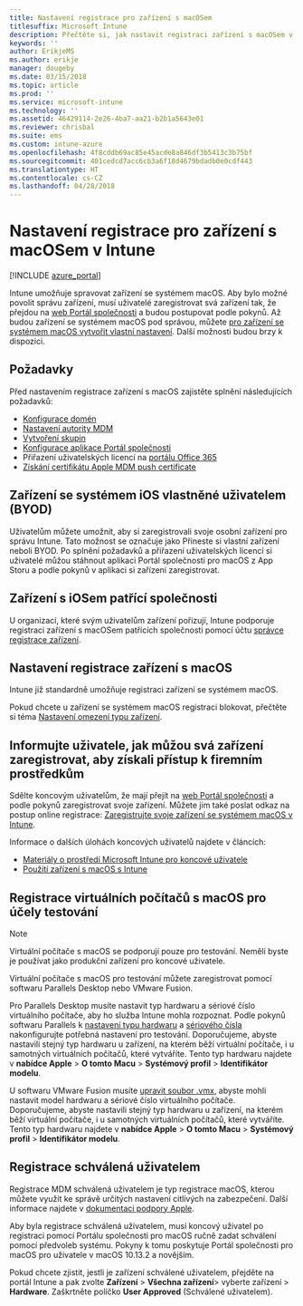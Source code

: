 ```yaml
---
title: Nastavení registrace pro zařízení s macOSem
titlesuffix: Microsoft Intune
description: Přečtěte si, jak nastavit registraci zařízení s macOSem v Intune.
keywords: ''
author: ErikjeMS
ms.author: erikje
manager: dougeby
ms.date: 03/15/2018
ms.topic: article
ms.prod: ''
ms.service: microsoft-intune
ms.technology: ''
ms.assetid: 46429114-2e26-4ba7-aa21-b2b1a5643e01
ms.reviewer: chrisbal
ms.suite: ems
ms.custom: intune-azure
ms.openlocfilehash: 4f8cddb69ac85e45acde8a846df3b5413c3b75bf
ms.sourcegitcommit: 401cedcd7acc6cb3a6f18d4679bdadb0e0cdf443
ms.translationtype: HT
ms.contentlocale: cs-CZ
ms.lasthandoff: 04/28/2018
---
```

# <a name="set-up-enrollment-for-macos-devices-in-intune"></a>Nastavení registrace pro zařízení s macOSem v Intune

[!INCLUDE [azure_portal](./includes/azure_portal.md)]

Intune umožňuje spravovat zařízení se systémem macOS. Aby bylo možné povolit správu zařízení, musí uživatelé zaregistrovat svá zařízení tak, že přejdou na [web Portál společnosti](http://portal.manage.microsoft.com) a budou postupovat podle pokynů. Až budou zařízení se systémem macOS pod správou, můžete [pro zařízení se systémem macOS vytvořit vlastní nastavení](custom-settings-macos.md). Další možnosti budou brzy k dispozici.

## <a name="prerequisites"></a>Požadavky

Před nastavením registrace zařízení s macOS zajistěte splnění následujících požadavků:

- [Konfigurace domén](custom-domain-name-configure.md)
- [Nastavení autority MDM](mdm-authority-set.md)
- [Vytvoření skupin](https://docs.microsoft.com/intune-classic/get-started/start-with-a-paid-subscription-to-microsoft-intune-step-5)
- [Konfigurace aplikace Portál společnosti](company-portal-app.md)
- Přiřazení uživatelských licencí na [portálu Office 365](http://go.microsoft.com/fwlink/p/?LinkId=698854)
- [Získání certifikátu Apple MDM push certificate](apple-mdm-push-certificate-get.md)

## <a name="user-owned-ios-devices-byod"></a>Zařízení se systémem iOS vlastněné uživatelem (BYOD)

Uživatelům můžete umožnit, aby si zaregistrovali svoje osobní zařízení pro správu Intune. Tato možnost se označuje jako Přineste si vlastní zařízení neboli BYOD. Po splnění požadavků a přiřazení uživatelských licencí si uživatelé můžou stáhnout aplikaci Portál společnosti pro macOS z App Storu a podle pokynů v aplikaci si zařízení zaregistrovat.

## <a name="company-owned-ios-devices"></a>Zařízení s iOSem patřící společnosti
U organizací, které svým uživatelům zařízení pořizují, Intune podporuje registraci zařízení s macOSem patřících společnosti pomocí účtu [správce registrace zařízení](device-enrollment-manager-enroll.md).

## <a name="set-up-macos-enrollment"></a>Nastavení registrace zařízení s macOS

Intune již standardně umožňuje registraci zařízení se systémem macOS.

Pokud chcete u zařízení se systémem macOS registraci blokovat, přečtěte si téma [Nastavení omezení typu zařízení](enrollment-restrictions-set.md).

## <a name="tell-your-users-how-to-enroll-their-devices-to-access-company-resources"></a>Informujte uživatele, jak můžou svá zařízení zaregistrovat, aby získali přístup k firemním prostředkům

Sdělte koncovým uživatelům, že mají přejít na [web Portál společnosti](https://portal.manage.microsoft.com) a podle pokynů zaregistrovat svoje zařízení. Můžete jim také poslat odkaz na postup online registrace: [Zaregistrujte svoje zařízení se systémem macOS v Intune](https://docs.microsoft.com/intune-user-help/enroll-your-device-in-intune-macos).

Informace o dalších úlohách koncových uživatelů najdete v článcích:

- [Materiály o prostředí Microsoft Intune pro koncové uživatele](end-user-educate.md)
- [Použití zařízení s macOS s Intune](/intune-user-help/using-your-macos-device-with-intune)

## <a name="enroll-virtual-macos-machines-for-testing"></a>Registrace virtuálních počítačů s macOS pro účely testování

> [!NOTE]
> Virtuální počítače s macOS se podporují pouze pro testování. Neměli byste je používat jako produkční zařízení pro koncové uživatele. 

Virtuální počítače s macOS pro testování můžete zaregistrovat pomocí softwaru Parallels Desktop nebo VMware Fusion. 

Pro Parallels Desktop musíte nastavit typ hardwaru a sériové číslo virtuálního počítače, aby ho služba Intune mohla rozpoznat. Podle pokynů softwaru Parallels k [nastavení typu hardwaru](http://kb.parallels.com/123594) a [sériového čísla](http://kb.parallels.com/123455) nakonfigurujte potřebná nastavení pro testování. Doporučujeme, abyste nastavili stejný typ hardwaru u zařízení, na kterém běží virtuální počítače, i u samotných virtuálních počítačů, které vytváříte. Tento typ hardwaru najdete v **nabídce Apple** > **O tomto Macu** > **Systémový profil** > **Identifikátor modelu**. 

U softwaru VMware Fusion musíte [upravit soubor .vmx](https://kb.vmware.com/s/article/1014782), abyste mohli nastavit model hardwaru a sériové číslo virtuálního počítače. Doporučujeme, abyste nastavili stejný typ hardwaru u zařízení, na kterém běží virtuální počítače, i u samotných virtuálních počítačů, které vytváříte. Tento typ hardwaru najdete v **nabídce Apple** > **O tomto Macu** > **Systémový profil** > **Identifikátor modelu**. 

## <a name="user-approved-enrollment"></a>Registrace schválená uživatelem

Registrace MDM schválená uživatelem je typ registrace macOS, kterou můžete využít ke správě určitých nastavení citlivých na zabezpečení. Další informace najdete v [dokumentaci podpory Apple](https://support.apple.com/HT208019).

Aby byla registrace schválená uživatelem, musí koncový uživatel po registraci pomocí Portálu společnosti pro macOS ručně zadat schválení pomocí předvoleb systému. Pokyny k tomu poskytuje Portál společnosti pro macOS pro uživatele v macOS 10.13.2 a novějším.

Pokud chcete zjistit, jestli je zařízení schválené uživatelem, přejděte na portál Intune a pak zvolte **Zařízení** > **Všechna zařízení**> vyberte zařízení > **Hardware**. Zaškrtněte políčko **User Approved** (Schválené uživatelem).